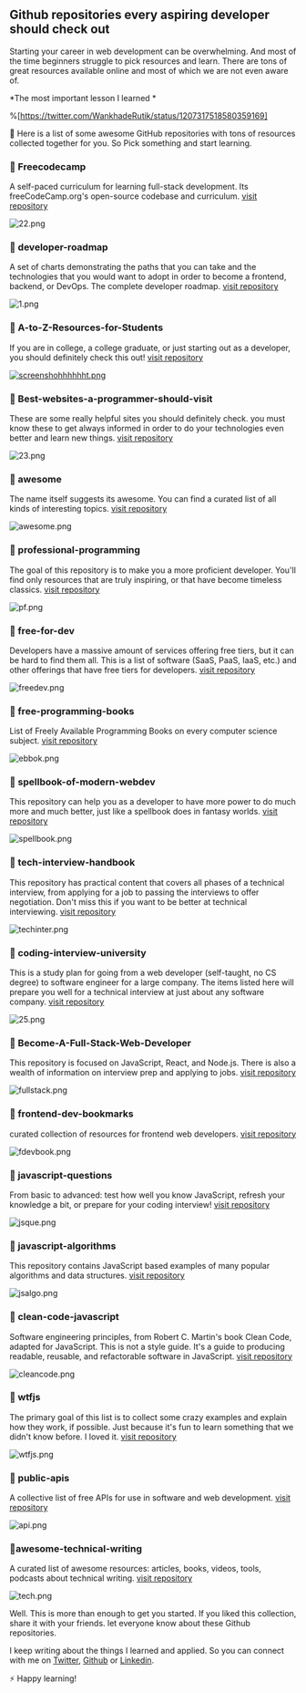 ## Github repositories every aspiring developer should check out

Starting your career in web development can be overwhelming. And most of the time beginners struggle to pick resources and learn. There are tons of great resources available online and most of which we are not even aware of.

*The most important lesson I learned *

%[https://twitter.com/WankhadeRutik/status/1207317518580359169]


📑 Here is a list of some awesome GitHub repositories with tons of resources collected together for you.
 So Pick something and start learning. 

### 📌 Freecodecamp 
A self-paced curriculum for learning full-stack development. Its freeCodeCamp.org's open-source codebase and curriculum. [visit repository](https://github.com/freeCodeCamp/freeCodeCamp)

![22.png](https://cdn.hashnode.com/res/hashnode/image/upload/v1583665169318/OQak0KH2I.png)

### 📌 developer-roadmap 
A set of charts demonstrating the paths that you can take and the technologies that you would want to adopt in order to become a frontend, backend, or DevOps. The complete developer roadmap. [visit repository](https://github.com/kamranahmedse/developer-roadmap)

![1.png](https://cdn.hashnode.com/res/hashnode/image/upload/v1583664043130/oqSVxVTcv.png)

### 📌 A-to-Z-Resources-for-Students 
 If you are in college, a college graduate, or just starting out as a developer, you should definitely check this out! [visit repository](https://github.com/dipakkr/A-to-Z-Resources-for-Students)

[![screenshohhhhhht.png](https://cdn.hashnode.com/res/hashnode/image/upload/v1583648524309/N-7ad1qRc.png)](https://github.com/dipakkr/A-to-Z-Resources-for-Students)

### 📌 Best-websites-a-programmer-should-visit   
These are some really helpful sites you should definitely check.  you must know these to get always informed in order to do your technologies even better and learn new things. [visit repository](https://github.com/sdmg15/Best-websites-a-programmer-should-visit)

![23.png](https://cdn.hashnode.com/res/hashnode/image/upload/v1583665729854/T5xcexDIL.png)

### 📌 awesome 
The name itself suggests its awesome. You can find a curated list of all kinds of interesting topics. [visit repository](https://github.com/sindresorhus/awesome)

![awesome.png](https://cdn.hashnode.com/res/hashnode/image/upload/v1583666265281/HFcB7f5CP.png)

### 📌 professional-programming 
The goal of this repository is to make you a more proficient developer. You'll find only resources that are truly inspiring, or that have become timeless classics. [visit repository](https://github.com/charlax/professional-programming)

![pf.png](https://cdn.hashnode.com/res/hashnode/image/upload/v1583671914170/2MgELEhMq.png)

### 📌 free-for-dev  
Developers have a massive amount of services offering free tiers, but it can be hard to find them all. This is a list of software (SaaS, PaaS, IaaS, etc.) and other offerings that have free tiers for developers. [visit repository](https://github.com/ripienaar/free-for-dev)

![freedev.png](https://cdn.hashnode.com/res/hashnode/image/upload/v1583667698613/98khisufv.png)

### 📌 free-programming-books  
List of Freely Available Programming Books on every computer science subject.  [visit repository](https://github.com/EbookFoundation/free-programming-books)

![ebbok.png](https://cdn.hashnode.com/res/hashnode/image/upload/v1583668340443/cNWvba-aq.png)

### 📌 spellbook-of-modern-webdev  
This repository can help you as a developer to have more power to do much more and much better, just like a spellbook does in fantasy worlds.  [visit repository](https://github.com/dexteryy/spellbook-of-modern-webdev)

![spellbook.png](https://cdn.hashnode.com/res/hashnode/image/upload/v1583681528810/yAg5UGX8Z.png)

### 📌 tech-interview-handbook  
This repository has practical content that covers all phases of a technical interview, from applying for a job to passing the interviews to offer negotiation.  Don't miss this if you want to be better at technical interviewing. [visit repository](https://github.com/yangshun/tech-interview-handbook)

![techinter.png](https://cdn.hashnode.com/res/hashnode/image/upload/v1583678473461/Ma75PfM0W.png)

### 📌 coding-interview-university  
This is a study plan for going from a web developer (self-taught, no CS degree) to software engineer for a large company. The items listed here will prepare you well for a technical interview at just about any software company. [visit repository](https://github.com/jwasham/coding-interview-university)

![25.png](https://cdn.hashnode.com/res/hashnode/image/upload/v1583667172838/-K1f7W7VZ.png)

### 📌 Become-A-Full-Stack-Web-Developer  
This repository is focused on JavaScript, React, and Node.js. There is also a wealth of information on interview prep and applying to jobs. [visit repository](https://github.com/bmorelli25/Become-A-Full-Stack-Web-Developer)

![fullstack.png](https://cdn.hashnode.com/res/hashnode/image/upload/v1583675791848/L66YCZQcq.png)

### 📌 frontend-dev-bookmarks  
curated collection of resources for frontend web developers. [visit repository](https://github.com/dypsilon/frontend-dev-bookmarks)

![fdevbook.png](https://cdn.hashnode.com/res/hashnode/image/upload/v1583672385236/D8Je6Ivat.png)

### 📌 javascript-questions 
From basic to advanced: test how well you know JavaScript, refresh your knowledge a bit, or prepare for your coding interview!  [visit repository](https://github.com/lydiahallie/javascript-questions)

![jsque.png](https://cdn.hashnode.com/res/hashnode/image/upload/v1583677684325/d0OSeVHcT.png)

### 📌 javascript-algorithms 
This repository contains JavaScript based examples of many popular algorithms and data structures. [visit repository](https://github.com/trekhleb/javascript-algorithms)

![jsalgo.png](https://cdn.hashnode.com/res/hashnode/image/upload/v1583667913451/IHRF9rNXx.png)

### 📌 clean-code-javascript  
Software engineering principles, from Robert C. Martin's book Clean Code, adapted for JavaScript. This is not a style guide. It's a guide to producing readable, reusable, and refactorable software in JavaScript. [visit repository](https://github.com/ryanmcdermott/clean-code-javascript)

![cleancode.png](https://cdn.hashnode.com/res/hashnode/image/upload/v1583677990844/lgxG4jm_L.png)

### 📌 wtfjs  
The primary goal of this list is to collect some crazy examples and explain how they work, if possible. Just because it's fun to learn something that we didn't know before. I loved it.  [visit repository](https://github.com/denysdovhan/wtfjs)

![wtfjs.png](https://cdn.hashnode.com/res/hashnode/image/upload/v1583667367816/8bzLkHJ5P.png)

### 📌 public-apis  
A collective list of free APIs for use in software and web development.  [visit repository](https://github.com/public-apis/public-apis)

![api.png](https://cdn.hashnode.com/res/hashnode/image/upload/v1583677525710/2qqTY-VUe.png)

### 📌awesome-technical-writing
A curated list of awesome resources: articles, books, videos, tools, podcasts about technical writing. [visit repository](https://github.com/BolajiAyodeji/awesome-technical-writing)


![tech.png](https://cdn.hashnode.com/res/hashnode/image/upload/v1592988832329/Ai9zq8X6Y.png)

Well. This is more than enough to get you started. If you liked this collection, share it with your friends. let everyone know about these Github repositories. 

I keep writing about the things I learned and applied. So you can connect with me on [Twitter](https://twitter.com/WankhadeRutik), [Github](https://github.com/rutikwankhade)  or [Linkedin](https://www.linkedin.com/in/rutik-wankhade).

⚡ Happy learning!






